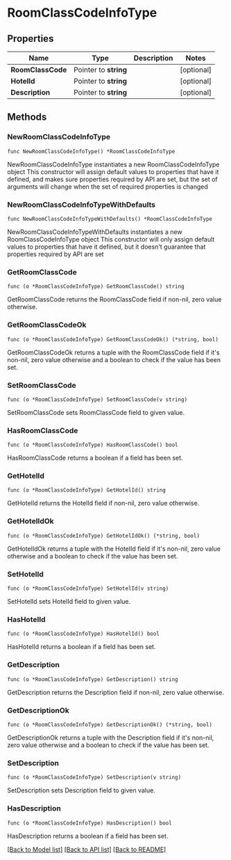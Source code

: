 # RoomClassCodeInfoType

## Properties

Name | Type | Description | Notes
------------ | ------------- | ------------- | -------------
**RoomClassCode** | Pointer to **string** |  | [optional] 
**HotelId** | Pointer to **string** |  | [optional] 
**Description** | Pointer to **string** |  | [optional] 

## Methods

### NewRoomClassCodeInfoType

`func NewRoomClassCodeInfoType() *RoomClassCodeInfoType`

NewRoomClassCodeInfoType instantiates a new RoomClassCodeInfoType object
This constructor will assign default values to properties that have it defined,
and makes sure properties required by API are set, but the set of arguments
will change when the set of required properties is changed

### NewRoomClassCodeInfoTypeWithDefaults

`func NewRoomClassCodeInfoTypeWithDefaults() *RoomClassCodeInfoType`

NewRoomClassCodeInfoTypeWithDefaults instantiates a new RoomClassCodeInfoType object
This constructor will only assign default values to properties that have it defined,
but it doesn't guarantee that properties required by API are set

### GetRoomClassCode

`func (o *RoomClassCodeInfoType) GetRoomClassCode() string`

GetRoomClassCode returns the RoomClassCode field if non-nil, zero value otherwise.

### GetRoomClassCodeOk

`func (o *RoomClassCodeInfoType) GetRoomClassCodeOk() (*string, bool)`

GetRoomClassCodeOk returns a tuple with the RoomClassCode field if it's non-nil, zero value otherwise
and a boolean to check if the value has been set.

### SetRoomClassCode

`func (o *RoomClassCodeInfoType) SetRoomClassCode(v string)`

SetRoomClassCode sets RoomClassCode field to given value.

### HasRoomClassCode

`func (o *RoomClassCodeInfoType) HasRoomClassCode() bool`

HasRoomClassCode returns a boolean if a field has been set.

### GetHotelId

`func (o *RoomClassCodeInfoType) GetHotelId() string`

GetHotelId returns the HotelId field if non-nil, zero value otherwise.

### GetHotelIdOk

`func (o *RoomClassCodeInfoType) GetHotelIdOk() (*string, bool)`

GetHotelIdOk returns a tuple with the HotelId field if it's non-nil, zero value otherwise
and a boolean to check if the value has been set.

### SetHotelId

`func (o *RoomClassCodeInfoType) SetHotelId(v string)`

SetHotelId sets HotelId field to given value.

### HasHotelId

`func (o *RoomClassCodeInfoType) HasHotelId() bool`

HasHotelId returns a boolean if a field has been set.

### GetDescription

`func (o *RoomClassCodeInfoType) GetDescription() string`

GetDescription returns the Description field if non-nil, zero value otherwise.

### GetDescriptionOk

`func (o *RoomClassCodeInfoType) GetDescriptionOk() (*string, bool)`

GetDescriptionOk returns a tuple with the Description field if it's non-nil, zero value otherwise
and a boolean to check if the value has been set.

### SetDescription

`func (o *RoomClassCodeInfoType) SetDescription(v string)`

SetDescription sets Description field to given value.

### HasDescription

`func (o *RoomClassCodeInfoType) HasDescription() bool`

HasDescription returns a boolean if a field has been set.


[[Back to Model list]](../README.md#documentation-for-models) [[Back to API list]](../README.md#documentation-for-api-endpoints) [[Back to README]](../README.md)


